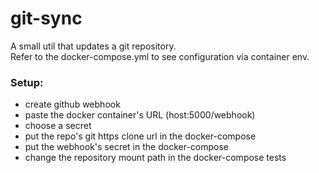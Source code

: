 # git-sync

A small util that updates a git repository.  
Refer to the docker-compose.yml to see configuration via container env.

### Setup:

- create github webhook
- paste the docker container's URL (host:5000/webhook)
- choose a secret
- put the repo's git https clone url in the docker-compose
- put the webhook's secret in the docker-compose
- change the repository mount path in the docker-compose
  tests
